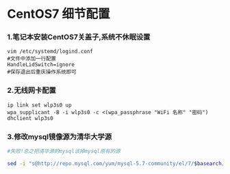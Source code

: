 # CentOS7 细节配置

### 1.笔记本安装CentOS7关盖子,系统不休眠设置

```shell
vim /etc/systemd/logind.conf
#文件中添加一行配置
HandleLidSwitch=ignore
#保存退出后重庆操作系统即可
```

### 2.无线网卡配置

```
ip link set wlp3s0 up
wpa_supplicant -B -i wlp3s0 -c <(wpa_passphrase "WiFi 名称" "密码")	
dhclient wlp3s0
```

### 3.修改mysql镜像源为清华大学源

```bash
#失败!总之把清华源的mysql该掉mysql原有的源

sed -i "s@http://repo.mysql.com/yum/mysql-5.7-community/el/7/$basearch/@https://mirrors.tuna.tsinghua.edu.cn/mysql/yum/mysql57-community-el7@g" /etc/yum.repos.d/mysql-community.repo
```

